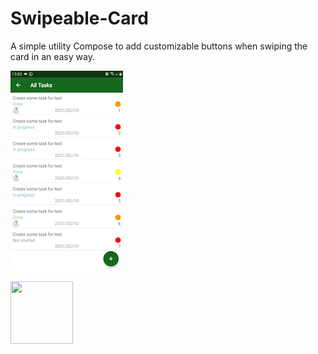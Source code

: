# Swipeable-Card
A simple utility Compose to add customizable buttons when swiping the card in an easy way.

![Alt Text](https://github.com/Amrjyniat/Swipeable-Card/blob/master/previews/video.gif)

<img src="https://media.giphy.com/media/vFKqnCdLPNOKc/giphy.gif" width="100" height="100" />




